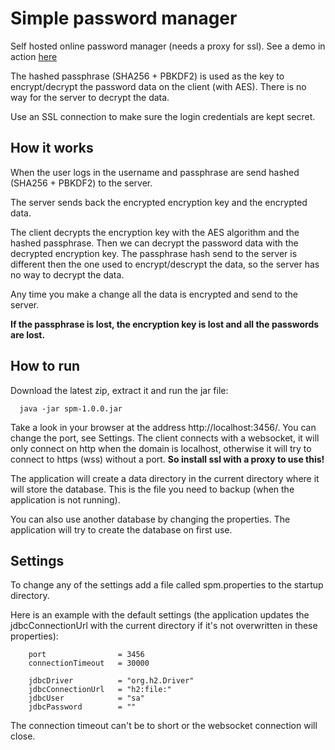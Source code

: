 # Simple password manager

Self hosted online password manager (needs a proxy for ssl). See a demo in action 
[here](https://www.simple-password-manager.xyz)

The hashed passphrase (SHA256 + PBKDF2) is used as the key to encrypt/decrypt 
the password data on the client (with AES). There is no way for 
the server to decrypt the data. 

Use an SSL connection to make sure the login credentials are 
kept secret.

## How it works

When the user logs in the username and passphrase are send 
hashed (SHA256 + PBKDF2) to the server.

The server sends back the encrypted encryption key and the encrypted data. 

The client decrypts the encryption key with the AES algorithm 
and the hashed passphrase. Then we can decrypt the password data 
with the decrypted encryption key. The passphrase hash send to the server is 
different then the one used to encrypt/descrypt the data, so the
server has no way to decrypt the data.

Any time you make a change all the data is encrypted and send
to the server.

**If the passphrase is lost, the encryption key is lost and all the passwords are lost.**

## How to run

Download the latest zip, extract it and run the jar file:

```
  java -jar spm-1.0.0.jar
```

Take a look in your browser at the address http://localhost:3456/. You can change the port, see Settings.
The client connects with a websocket, it will only connect on http when the domain is localhost, 
otherwise it will try to connect to https (wss) without a port. **So install ssl with a proxy to use this!**

The application will create a data directory in the current directory where it will store the database. 
This is the file you need to backup (when the application is not running).

You can also use another database by changing the properties. The application will try to create the database on first use.

## Settings

To change any of the settings add a file called spm.properties to the startup directory.

Here is an example with the default settings (the application updates the jdbcConnectionUrl with the current directory if it's not overwritten in these properties):

```
    port                = 3456
    connectionTimeout   = 30000

    jdbcDriver          = "org.h2.Driver"
    jdbcConnectionUrl   = "h2:file:"
    jdbcUser            = "sa"
    jdbcPassword        = ""
```

The connection timeout can't be to short or the websocket connection will close.
